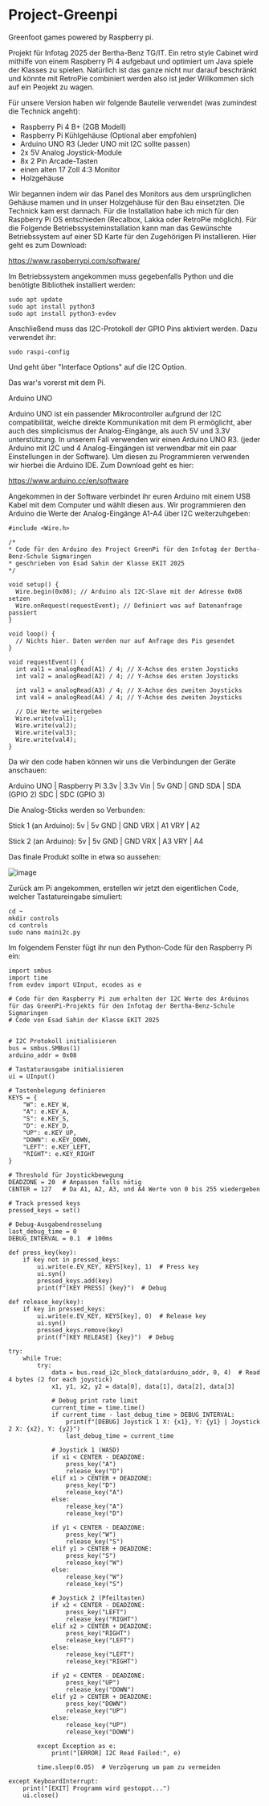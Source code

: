 # Project-Greenpi
Greenfoot games powered by Raspberry pi. 




Projekt für Infotag 2025 der Bertha-Benz TG/IT.
Ein retro style Cabinet wird mithilfe von einem Raspberry Pi 4 aufgebaut und optimiert um Java spiele der Klasses zu spielen. 
Natürlich ist das ganze nicht nur darauf beschränkt und könnte mit RetroPie combiniert werden also ist jeder Willkommen sich auf ein Peojekt zu wagen. 

Für unsere Version haben wir folgende Bauteile verwendet (was zumindest die Technick angeht):
- Raspberry Pi 4 B+ (2GB Modell)
- Raspberry Pi Kühlgehäuse (Optional aber empfohlen)
- Arduino UNO R3 (Jeder UNO mit I2C sollte passen)
- 2x 5V Analog Joystick-Module
- 8x 2 Pin Arcade-Tasten
- einen alten 17 Zoll 4:3 Monitor 
- Holzgehäuse

Wir begannen indem wir das Panel des Monitors aus dem ursprünglichen Gehäuse mamen und in unser Holzgehäuse für den Bau einsetzten.
Die Technick kam erst dannach. Für die Installation habe ich mich für den Raspberry Pi OS entschieden (Recalbox, Lakka oder RetroPie möglich). 
Für die Folgende Betriebssysteminstallation kann man das Gewünschte Betriebssystem auf einer SD Karte für den Zugehörigen Pi installieren. 
Hier geht es zum Download:

https://www.raspberrypi.com/software/

Im Betriebssystem angekommen muss gegebenfalls Python und die benötigte Bibliothek installiert werden:

```
sudo apt update
sudo apt install python3
sudo apt install python3-evdev
```

Anschließend muss das I2C-Protokoll der GPIO Pins aktiviert werden. Dazu verwendet ihr:
```
sudo raspi-config
```

Und geht über "Interface Options" auf die I2C Option.


Das war's vorerst mit dem Pi. 

Arduino UNO

Arduino UNO ist ein passender Mikrocontroller aufgrund der I2C compatibilität, welche direkte Kommunikation mit dem Pi ermöglicht, aber auch des simplicismus der Analog-Eingänge, als auch 5V und 3.3V unterstützung. In unserem Fall verwenden wir einen Arduino UNO R3. (jeder Arduino mit I2C und 4 Analog-Eingängen ist verwendbar mit ein paar Einstellungen in der Software). Um diesen zu Programmieren verwenden wir hierbei die Arduino IDE. Zum Download geht es hier:

https://www.arduino.cc/en/software

Angekommen in der Software verbindet ihr euren Arduino mit einem USB Kabel mit dem Computer und wählt diesen aus. 
Wir programmieren den Arduino die Werte der Analog-Eingänge A1-A4 über I2C weiterzuhgeben:

```
#include <Wire.h>

/*
* Code für den Arduino des Project GreenPi für den Infotag der Bertha-Benz-Schule Sigmaringen
* geschrieben von Esad Sahin der Klasse EKIT 2025
*/

void setup() {
  Wire.begin(0x08); // Arduino als I2C-Slave mit der Adresse 0x08 setzen
  Wire.onRequest(requestEvent); // Definiert was auf Datenanfrage passiert
}

void loop() {
  // Nichts hier. Daten werden nur auf Anfrage des Pis gesendet
}

void requestEvent() {
  int val1 = analogRead(A1) / 4; // X-Achse des ersten Joysticks
  int val2 = analogRead(A2) / 4; // Y-Achse des ersten Joysticks

  int val3 = analogRead(A3) / 4; // X-Achse des zweiten Joysticks
  int val4 = analogRead(A4) / 4; // Y-Achse des zweiten Joysticks

  // Die Werte weitergeben
  Wire.write(val1); 
  Wire.write(val2); 
  Wire.write(val3); 
  Wire.write(val4);  
}

```

Da wir den code haben können wir uns die Verbindungen der Geräte anschauen:

Arduino UNO | Raspberry Pi
3.3v |  3.3v
Vin  |  5v
GND  |  GND
SDA  |  SDA (GPIO 2)
SDC  |  SDC (GPIO 3)

Die Analog-Sticks werden so Verbunden:

Stick 1 (an Arduino):
5v  |  5v
GND |  GND
VRX |  A1
VRY |  A2

Stick 2 (an Arduino):
5v  |  5v
GND |  GND
VRX |  A3
VRY |  A4

Das finale Produkt sollte in etwa so aussehen:

![image](https://github.com/user-attachments/assets/ee029c1c-9a85-4759-b842-12aa72158c4f)

Zurück am Pi angekommen, erstellen wir jetzt den eigentlichen Code, welcher Tastatureingabe simuliert:

```
cd ~
mkdir controls
cd controls
sudo nano maini2c.py
```

Im folgendem Fenster fügt ihr nun den Python-Code für den Raspberry Pi ein:

```
import smbus
import time
from evdev import UInput, ecodes as e

# Code für den Raspberry Pi zum erhalten der I2C Werte des Arduinos für das GreenPi-Projekts für den Infotag der Bertha-Benz-Schule Sigmaringen
# Code von Esad Sahin der Klasse EKIT 2025


# I2C Protokoll initialisieren
bus = smbus.SMBus(1)  
arduino_addr = 0x08  

# Tastaturausgabe initialisieren
ui = UInput()

# Tastenbelegung definieren
KEYS = {
    "W": e.KEY_W,
    "A": e.KEY_A,
    "S": e.KEY_S,
    "D": e.KEY_D,
    "UP": e.KEY_UP,
    "DOWN": e.KEY_DOWN,
    "LEFT": e.KEY_LEFT,
    "RIGHT": e.KEY_RIGHT
}

# Threshold für Joystickbewegung
DEADZONE = 20  # Anpassen falls nötig
CENTER = 127   # Da A1, A2, A3, und A4 Werte von 0 bis 255 wiedergeben

# Track pressed keys
pressed_keys = set()

# Debug-Ausgabendrosselung
last_debug_time = 0
DEBUG_INTERVAL = 0.1  # 100ms

def press_key(key):
    if key not in pressed_keys:
        ui.write(e.EV_KEY, KEYS[key], 1)  # Press key
        ui.syn()
        pressed_keys.add(key)
        print(f"[KEY PRESS] {key}")  # Debug

def release_key(key):
    if key in pressed_keys:
        ui.write(e.EV_KEY, KEYS[key], 0)  # Release key
        ui.syn()
        pressed_keys.remove(key)
        print(f"[KEY RELEASE] {key}")  # Debug

try:
    while True:
        try:
            data = bus.read_i2c_block_data(arduino_addr, 0, 4)  # Read 4 bytes (2 for each joystick)
            x1, y1, x2, y2 = data[0], data[1], data[2], data[3]

            # Debug print rate limit
            current_time = time.time()
            if current_time - last_debug_time > DEBUG_INTERVAL:
                print(f"[DEBUG] Joystick 1 X: {x1}, Y: {y1} | Joystick 2 X: {x2}, Y: {y2}")
                last_debug_time = current_time

            # Joystick 1 (WASD)
            if x1 < CENTER - DEADZONE:
                press_key("A")
                release_key("D")
            elif x1 > CENTER + DEADZONE:
                press_key("D")
                release_key("A")
            else:
                release_key("A")
                release_key("D")

            if y1 < CENTER - DEADZONE:
                press_key("W")
                release_key("S")
            elif y1 > CENTER + DEADZONE:
                press_key("S")
                release_key("W")
            else:
                release_key("W")
                release_key("S")

            # Joystick 2 (Pfeiltasten)
            if x2 < CENTER - DEADZONE:
                press_key("LEFT")
                release_key("RIGHT")
            elif x2 > CENTER + DEADZONE:
                press_key("RIGHT")
                release_key("LEFT")
            else:
                release_key("LEFT")
                release_key("RIGHT")

            if y2 < CENTER - DEADZONE:
                press_key("UP")
                release_key("DOWN")
            elif y2 > CENTER + DEADZONE:
                press_key("DOWN")
                release_key("UP")
            else:
                release_key("UP")
                release_key("DOWN")

        except Exception as e:
            print("[ERROR] I2C Read Failed:", e)

        time.sleep(0.05)  # Verzögerung um pam zu vermeiden 

except KeyboardInterrupt:
    print("[EXIT] Programm wird gestoppt...")
    ui.close()

```
